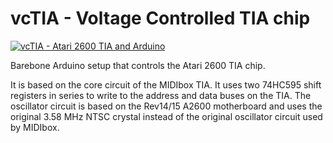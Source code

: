 # vcTIA - Voltage Controlled TIA chip

[![vcTIA - Atari 2600 TIA and Arduino](https://img.youtube.com/vi/jGm9PULHrRM/hqdefault.jpg)](https://www.youtube.com/watch?v=jGm9PULHrRM)

Barebone Arduino setup that controls the Atari 2600 TIA chip.

It is based on the core circuit of the MIDIbox TIA. It uses two 74HC595 shift registers in series to write to the address and data buses on the TIA. The oscillator circuit is based on the Rev14/15 A2600 motherboard and uses the original 3.58 MHz NTSC crystal instead of the original oscillator circuit used by MIDIbox.
